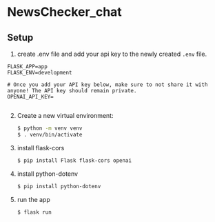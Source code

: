 # NewsChecker_chat
## Setup
1. create .env file and add your api key to the newly created `.env` file.
```
FLASK_APP=app
FLASK_ENV=development

# Once you add your API key below, make sure to not share it with anyone! The API key should remain private.
OPENAI_API_KEY=


```

2. Create a new virtual environment:

   ```bash
   $ python -m venv venv
   $ . venv/bin/activate
   ```

3. install flask-cors

   ```bash
   $ pip install Flask flask-cors openai
   ```
4. install python-dotenv

   ```bash
   $ pip install python-dotenv
   ```
   
5. run the app

   ```bash
   $ flask run
   ```